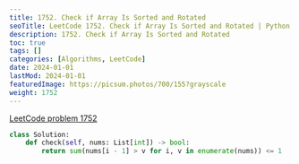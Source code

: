 ```yaml
---
title: 1752. Check if Array Is Sorted and Rotated
seoTitle: LeetCode 1752. Check if Array Is Sorted and Rotated | Python solution and explanation
description: 1752. Check if Array Is Sorted and Rotated
toc: true
tags: []
categories: [Algorithms, LeetCode]
date: 2024-01-01
lastMod: 2024-01-01
featuredImage: https://picsum.photos/700/155?grayscale
weight: 1752
---
```


[LeetCode problem 1752](https://leetcode.com/problems/check-if-array-is-sorted-and-rotated/)

```python
class Solution:
    def check(self, nums: List[int]) -> bool:
        return sum(nums[i - 1] > v for i, v in enumerate(nums)) <= 1

```
